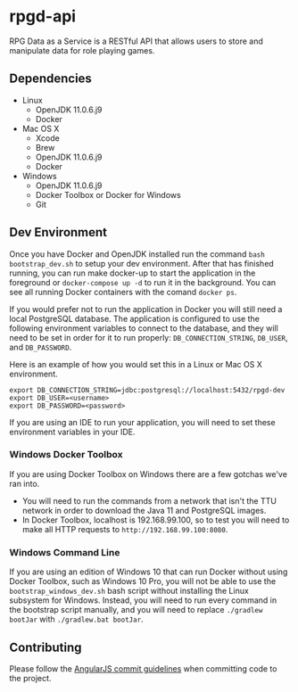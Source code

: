 # rpgd-api
RPG Data as a Service is a RESTful API that allows users to store and manipulate data for role playing games.

## Dependencies
- Linux
  - OpenJDK 11.0.6.j9
  - Docker
- Mac OS X
  - Xcode
  - Brew
  - OpenJDK 11.0.6.j9
  - Docker
- Windows
  - OpenJDK 11.0.6.j9
  - Docker Toolbox or Docker for Windows
  - Git

## Dev Environment
Once you have Docker and OpenJDK installed run the command `bash bootstrap_dev.sh` to setup your dev environment. After that has finished running, you can run make docker-up to start the application in the foreground or `docker-compose up -d` to run it in the background. You can see all running Docker containers with the comand `docker ps`.

If you would prefer not to run the application in Docker you will still need a local PostgreSQL database. The application is configured to use the following environment variables to connect to the database, and they will need to be set in order for it to run properly: `DB_CONNECTION_STRING`, `DB_USER`, and `DB_PASSWORD`.

Here is an example of how you would set this in a Linux or Mac OS X environment.
```
export DB_CONNECTION_STRING=jdbc:postgresql://localhost:5432/rpgd-dev
export DB_USER=<username>
export DB_PASSWORD=<password>
```

If you are using an IDE to run your application, you will need to set these environment variables in your IDE.

### Windows Docker Toolbox
If you are using Docker Toolbox on Windows there are a few gotchas we've ran into.
- You will need to run the commands from a network that isn't the TTU network in order to download the Java 11 and PostgreSQL images.
- In Docker Toolbox, localhost is 192.168.99.100, so to test you will need to make all HTTP requests to `http://192.168.99.100:8080`.

### Windows Command Line
If you are using an edition of Windows 10 that can run Docker without using Docker Toolbox, such as Windows 10 Pro, you will not be able to use the `bootstrap_windows_dev.sh` bash script without installing the Linux subsystem for Windows. Instead, you will need to run every command in the bootstrap script manually, and you will need to replace `./gradlew bootJar` with `./gradlew.bat bootJar`.

## Contributing
Please follow the [AngularJS commit guidelines](https://github.com/angular/angular.js/blob/master/DEVELOPERS.md#commits) when committing code to the project.
